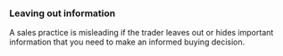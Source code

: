 ###  Leaving out information

A sales practice is misleading if the trader leaves out or hides important
information that you need to make an informed buying decision.
